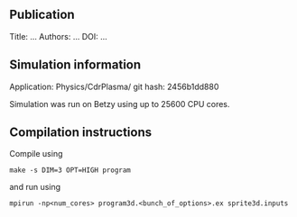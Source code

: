 Publication
-----------

Title: ...
Authors: ...
DOI: ...


Simulation information
----------------------

Application: Physics/CdrPlasma/
git hash: 2456b1dd880

Simulation was run on Betzy using up to 25600 CPU cores. 

Compilation instructions
------------------------

Compile using

```
make -s DIM=3 OPT=HIGH program
```

and run using

```
mpirun -np<num_cores> program3d.<bunch_of_options>.ex sprite3d.inputs
```



